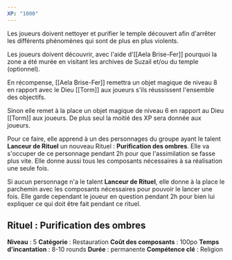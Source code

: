 ```yaml
---
XP: "1000"
---
```

Les joueurs doivent nettoyer et purifier le temple découvert afin d'arrêter les différents phénomènes qui sont de plus en plus violents.

Les joueurs doivent découvrir, avec l'aide d'[[Aela Brise-Fer]] pourquoi la zone a été murée en visitant les archives de Suzail et/ou du temple (optionnel).

En récompense, [[Aela Brise-Fer]] remettra un objet magique de niveau 8 en rapport avec le Dieu [[Torm]] aux joueurs s'ils réussissent l'ensemble des objectifs.

Sinon elle remet à la place un objet magique de niveau 6 en rapport au Dieu [[Torm]] aux joueurs. De plus seul la moitié des XP sera donnée aux joueurs.

Pour ce faire, elle apprend à un des personnages du groupe ayant le talent **Lanceur de Rituel** un nouveau Rituel : **Purification des ombres**. Elle va s'occuper de ce personnage pendant 2h pour que l'assimilation se fasse plus vite. Elle donne aussi tous les composants nécessaires à sa réalisation une seule fois.

Si aucun personnage n'a le talent **Lanceur de Rituel**, elle donne à la place le parchemin avec les composants nécessaires pour pouvoir le lancer une fois. Elle garde cependant le joueur en question pendant 2h pour bien lui expliquer ce qui doit être fait pendant ce rituel.

## Rituel : Purification des ombres

**Niveau** : 5
**Catégorie** : Restauration
**Coût des composants** : 100po
**Temps d'incantation** : 8-10 rounds
**Durée** : permanente
**Compétence clé** : Religion


